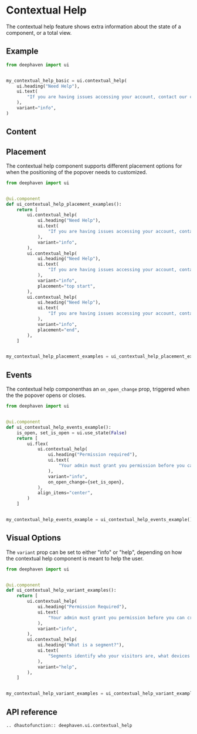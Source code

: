 # Contextual Help

The contextual help feature shows extra information about the state of a component, or a total view.

## Example

```python
from deephaven import ui


my_contextual_help_basic = ui.contextual_help(
    ui.heading("Need Help"),
    ui.text(
        "If you are having issues accessing your account, contact our customer support team for help."
    ),
    variant="info",
)
```

## Content


## Placement

The contextual help component supports different placement options for when the positioning of the popover needs to customized.

```python
from deephaven import ui


@ui.component
def ui_contextual_help_placement_examples():
    return [
        ui.contextual_help(
            ui.heading("Need Help"),
            ui.text(
                "If you are having issues accessing your account, contact our customer support team for help."
            ),
            variant="info",
        ),
        ui.contextual_help(
            ui.heading("Need Help"),
            ui.text(
                "If you are having issues accessing your account, contact our customer support team for help."
            ),
            variant="info",
            placement="top start",
        ),
        ui.contextual_help(
            ui.heading("Need Help"),
            ui.text(
                "If you are having issues accessing your account, contact our customer support team for help."
            ),
            variant="info",
            placement="end",
        ),
    ]


my_contextual_help_placement_examples = ui_contextual_help_placement_examples()
```


## Events

The contextual help componenthas an `on_open_change` prop, triggered when the the popover opens or closes.

```python
from deephaven import ui


@ui.component
def ui_contextual_help_events_example():
    is_open, set_is_open = ui.use_state(False)
    return [
        ui.flex(
            ui.contextual_help(
                ui.heading("Permission required"),
                ui.text(
                    "Your admin must grant you permission before you can create a segment."
                ),
                variant="info",
                on_open_change={set_is_open},
            ),
            align_items="center",
        )
    ]


my_contextual_help_events_example = ui_contextual_help_events_example()
```


## Visual Options

The `variant` prop can be set to either "info" or "help", depending on how the contextual help component is meant to help the user.

```python
from deephaven import ui


@ui.component
def ui_contextual_help_variant_examples():
    return [
        ui.contextual_help(
            ui.heading("Permission Required"),
            ui.text(
                "Your admin must grant you permission before you can create a segment."
            ),
            variant="info",
        ),
        ui.contextual_help(
            ui.heading("What is a segment?"),
            ui.text(
                "Segments identify who your visitors are, what devices and services they use, where they navigated from, and much more."
            ),
            variant="help",
        ),
    ]


my_contextual_help_variant_examples = ui_contextual_help_variant_examples()
```


## API reference

```{eval-rst}
.. dhautofunction:: deephaven.ui.contextual_help
```

